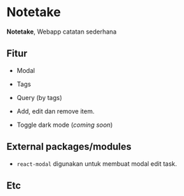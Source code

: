 # Notetake

**Notetake**, Webapp catatan sederhana

## Fitur

- Modal

- Tags

- Query (by tags)

- Add, edit dan remove item.

- Toggle dark mode (*coming soon*)

## External packages/modules

- `react-modal` digunakan untuk membuat modal edit task.

## Etc